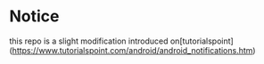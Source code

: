 # Notice
this repo is a slight modification introduced on[tutorialspoint] (https://www.tutorialspoint.com/android/android_notifications.htm)